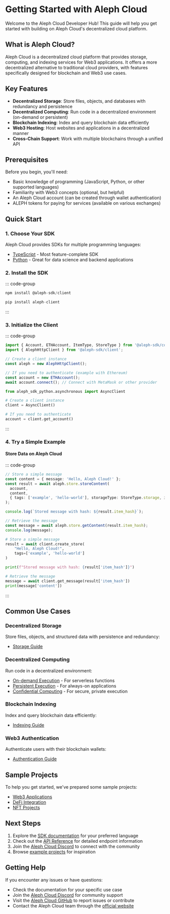 # Getting Started with Aleph Cloud

Welcome to the Aleph Cloud Developer Hub! This guide will help you get started with building on Aleph Cloud's decentralized cloud platform.

## What is Aleph Cloud?

Aleph Cloud is a decentralized cloud platform that provides storage, computing, and indexing services for Web3 applications. It offers a more decentralized alternative to traditional cloud providers, with features specifically designed for blockchain and Web3 use cases.

## Key Features

- **Decentralized Storage**: Store files, objects, and databases with redundancy and persistence
- **Decentralized Computing**: Run code in a decentralized environment (on-demand or persistent)
- **Blockchain Indexing**: Index and query blockchain data efficiently
- **Web3 Hosting**: Host websites and applications in a decentralized manner
- **Cross-Chain Support**: Work with multiple blockchains through a unified API

## Prerequisites

Before you begin, you'll need:

- Basic knowledge of programming (JavaScript, Python, or other supported languages)
- Familiarity with Web3 concepts (optional, but helpful)
- An Aleph Cloud account (can be created through wallet authentication)
- ALEPH tokens for paying for services (available on various exchanges)

## Quick Start

### 1. Choose Your SDK

Aleph Cloud provides SDKs for multiple programming languages:

- [TypeScript](/devhub/sdks-and-tools/typescript-sdk/) - Most feature-complete SDK
- [Python](/devhub/sdks-and-tools/python-sdk/) - Great for data science and backend applications

### 2. Install the SDK

::: code-group
```ts [TypeScript]
npm install @aleph-sdk/client
```

```python [Python]
pip install aleph-client
```
:::
### 3. Initialize the Client

::: code-group

```ts [TypeScript]
import { Account, ETHAccount, ItemType, StoreType } from '@aleph-sdk/core';
import { AlephHttpClient } from '@aleph-sdk/client';

// Create a client instance
const aleph = new AlephHttpClient();

// If you need to authenticate (example with Ethereum)
const account = new ETHAccount();
await account.connect(); // Connect with MetaMask or other provider
```

```python [Python]
from aleph_sdk_python.asynchronous import AsyncClient

# Create a client instance
client = AsyncClient()

# If you need to authenticate
account = client.get_account()
```
:::

### 4. Try a Simple Example

#### Store Data on Aleph Cloud
::: code-group
```ts [TypeScript]
// Store a simple message
const content = { message: 'Hello, Aleph Cloud!' };
const result = await aleph.store.storeContent(
  account,
  content,
  { tags: ['example', 'hello-world'], storageType: StoreType.storage, itemType: ItemType.inline }
);

console.log(`Stored message with hash: ${result.item_hash}`);

// Retrieve the message
const message = await aleph.store.getContent(result.item_hash);
console.log(message);
```

```python [Python]
# Store a simple message
result = await client.create_store(
    "Hello, Aleph Cloud!",
    tags=['example', 'hello-world']
)

print(f"Stored message with hash: {result['item_hash']}")

# Retrieve the message
message = await client.get_message(result['item_hash'])
print(message['content'])
```
:::
## Common Use Cases

### Decentralized Storage

Store files, objects, and structured data with persistence and redundancy:

- [Storage Guide](/devhub/building-applications/data-storage/getting-started)

### Decentralized Computing

Run code in a decentralized environment:

- [On-demand Execution](/devhub/compute-resources/functions/#on-demand-execution) - For serverless functions
- [Persistent Execution](/devhub/compute-resources/functions/#persistent-execution) - For always-on applications
- [Confidential Computing](/devhub/compute-resources/confidential-instances/01-confidential-instance-introduction) - For secure, private execution

### Blockchain Indexing

Index and query blockchain data efficiently:

- [Indexing Guide](/devhub/building-applications/blockchain-data/indexing/)

### Web3 Authentication

Authenticate users with their blockchain wallets:

- [Authentication Guide](/devhub/building-applications/authentication/)

## Sample Projects

To help you get started, we've prepared some sample projects:

- [Web3 Applications](/devhub/examples/web3-apps/)
- [DeFi Integration](/devhub/examples/defi/)
- [NFT Projects](/devhub/examples/nft/)

## Next Steps

1. Explore the [SDK documentation](/devhub/sdks-and-tools/typescript-sdk/) for your preferred language
2. Check out the [API Reference](/devhub/api/rest) for detailed endpoint information
3. Join the [Aleph Cloud Discord](https://discord.gg/alephcloud) to connect with the community
4. Browse [example projects](/devhub/examples/web3-apps/) for inspiration

## Getting Help

If you encounter any issues or have questions:

- Check the documentation for your specific use case
- Join the [Aleph Cloud Discord](https://discord.gg/alephcloud) for community support
- Visit the [Aleph Cloud GitHub](https://github.com/aleph-im) to report issues or contribute
- Contact the Aleph Cloud team through the [official website](https://aleph.cloud/contact)
